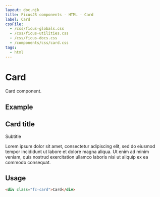 ```yaml
---
layout: doc.njk
title: FicusJS components - HTML - Card
label: Card
cssFile: 
  - /css/ficus-globals.css
  - /css/ficus-utilities.css
  - /css/ficus-docs.css
  - /components/css/card.css
tags:
  - html
---
```

# Card

Card component.

## Example

<div class="fc-card">
  <div class="fc-card__header">
    <h2 class="fu-text-md">Card title</h2>
    <span>Subtitle</span>
  </div>
  <div class="fc-card__body">
    <p>Lorem ipsum dolor sit amet, consectetur adipiscing elit, sed do eiusmod tempor incididunt ut labore et dolore magna aliqua. Ut enim ad minim veniam, quis nostrud exercitation ullamco laboris nisi ut aliquip ex ea commodo consequat.</p>
  </div>
</div>

## Usage

```html
<div class="fc-card">Card</div>
```
